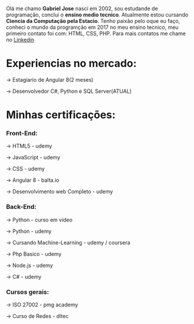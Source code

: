 Olá me chamo <strong>Gabriel Jose</strong> nasci em 2002, sou estudande de programação, conclui o <strong>ensino medio tecnico</strong>.
Atualmente estou cursando <strong>Ciencia da Computação pela Estacio</strong>.
Tenho paixão pelo oque eu faço, conheci o mundo da programção em 2017 no meu ensino tecnico,
meu primeiro contato foi com: HTML, CSS, PHP.
Para mais contatos me chame no <a href="https://www.linkedin.com/in/gabriel-jos%C3%A9/">Linkedin</a>

# Experiencias no mercado:

<p>-> Estagiario de Angular 8(2 meses)</p>
<p>-> Desenvolvedor C#, Python e SQL Server(ATUAL)</p>

# Minhas certificações:

### Front-End:
  <p>-> HTML5 - udemy</p>
  <p>-> JavaScript - udemy</p>
  <p>-> CSS - udemy</p>
  <p>-> Angular 8 - balta.io</p>
  <p>-> Desenvolvimento web Completo - udemy</p>
  
### Back-End:
  <p>-> Python - curso em video</p>
  <p>-> Python - udemy</p>
  <p>-> Cursando Machine-Learning - udemy / coursera</p>
  <p>-> Php Basico - udemy</p>
  <p>-> Node.js - udemy</p>
  <p>-> C# - udemy</p>

### Cursos gerais:
  <p>-> ISO 27002 - pmg academy</p>
  <p>-> Curso de Redes - dltec</p>


